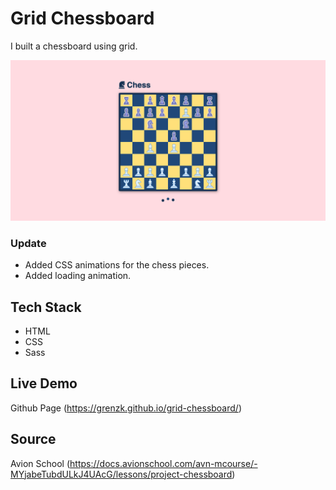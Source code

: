 # Grid Chessboard

I built a chessboard using grid.

![chessboard](./assets/screenshots/chessboard.png)

### Update

- Added CSS animations for the chess pieces.
- Added loading animation.

## Tech Stack

- HTML
- CSS
- Sass

## Live Demo

Github Page (https://grenzk.github.io/grid-chessboard/)

## Source

Avion School (https://docs.avionschool.com/avn-mcourse/-MYjabeTubdULkJ4UAcG/lessons/project-chessboard)
